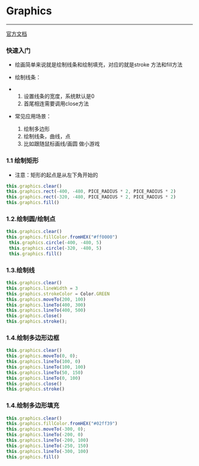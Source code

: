 # Graphics

---

[官方文档](https://docs.cocos.com/creator/3.5/manual/zh/ui-system/components/editor/graphics.html)

### 快速入门

- 绘画简单来说就是绘制线条和绘制填充，对应的就是stroke 方法和fill方法
- 绘制线条：
- 1. 设置线条的宽度，系统默认是0
  2. 首尾相连需要调用close方法

- 常见应用场景：
  1. 绘制多边形
  2. 绘制线条，曲线，点
  3. 比如跟随鼠标画线/画圆 做小游戏

### 1.1 绘制矩形

* 注意：矩形的起点是从左下角开始的

```ts
this.graphics.clear()
this.graphics.rect(-400, -480, PICE_RADIUS * 2, PICE_RADIUS * 2)
this.graphics.rect(-320, -480, PICE_RADIUS * 2, PICE_RADIUS * 2)
this.graphics.fill()
```



### 1.2.绘制圆/绘制点

```ts
this.graphics.clear() 
this.graphics.fillColor.fromHEX("#ff0000")
 this.graphics.circle(-400, -480, 5)
 this.graphics.circle(-320, -480, 5)
 this.graphics.fill()
```

### 1.3.绘制线

```ts
this.graphics.clear()       
this.graphics.lineWidth = 3
this.graphics.strokeColor = Color.GREEN
this.graphics.moveTo(200, 100)
this.graphics.lineTo(400, 300)
this.graphics.lineTo(400, 500)
this.graphics.close()
this.graphics.stroke();
```

### 1.4.绘制多边形边框

```ts
this.graphics.clear()       
this.graphics.moveTo(0, 0);
this.graphics.lineTo(100, 0)
this.graphics.lineTo(100, 100)
this.graphics.lineTo(50, 150)
this.graphics.lineTo(0, 100)
this.graphics.close()
this.graphics.stroke()
```

### 1.4.绘制多边形填充

```ts
this.graphics.clear()       
this.graphics.fillColor.fromHEX("#02ff39")
this.graphics.moveTo(-300, 0);
this.graphics.lineTo(-200, 0)
this.graphics.lineTo(-200, 100)
this.graphics.lineTo(-250, 150)
this.graphics.lineTo(-300, 100)
this.graphics.fill()
```

